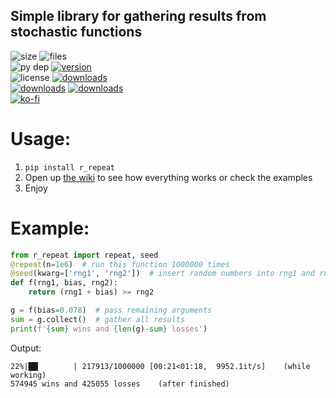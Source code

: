 ## Simple library for gathering results from stochastic functions

![size](https://img.shields.io/github/languages/code-size/aonodensetsu/r_repeat) ![files](https://img.shields.io/github/directory-file-count/aonodensetsu/r_repeat)   
![py dep](https://img.shields.io/pypi/pyversions/r-repeat) [![version](https://img.shields.io/pypi/v/r-repeat)](https://pypi.org/project/r-repeat/0.3.7/)  
![license](https://img.shields.io/pypi/l/r-repeat) [![downloads](https://img.shields.io/badge/releases-here-green?logo=pypi)](https://pypi.org/project/r-repeat/#history)  
[![downloads](https://img.shields.io/badge/wiki-here-pink)](https://github.com/Aonodensetsu/r_repeat/blob/main/WIKI.md) [![downloads](https://img.shields.io/badge/changelog-here-pink)](https://github.com/Aonodensetsu/r_repeat/blob/main/CHANGELOG.md)  
[![ko-fi](https://img.shields.io/badge/show-support-555599?style=for-the-badge&logo=kofi)](https://ko-fi.com/aonodensetsu)

# Usage:
1. `pip install r_repeat`
2. Open up [the wiki](https://github.com/Aonodensetsu/r_repeat/blob/main/WIKI.md) to see how everything works or check the examples
3. Enjoy

# Example:
```python
from r_repeat import repeat, seed
@repeat(n=1e6)  # run this function 1000000 times
@seed(kwarg=['rng1', 'rng2'])  # insert random numbers into rng1 and rng2
def f(rng1, bias, rng2):
	return (rng1 + bias) >= rng2

g = f(bias=0.078)  # pass remaining arguments
sum = g.collect()  # gather all results
print(f'{sum} wins and {len(g)-sum} losses')
```
Output:
```
22%|██▏       | 217913/1000000 [00:21<01:18,  9952.1it/s]    (while working)
574945 wins and 425055 losses    (after finished)
```
